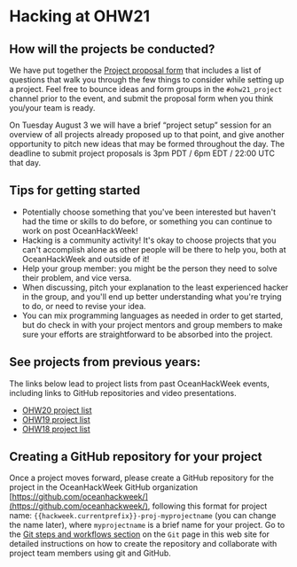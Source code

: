 # Hacking at OHW21

## How will the projects be conducted?

We have put together the [Project proposal form](https://docs.google.com/forms/d/1Q71S1Rae7U_V5BrcSBOiXU1VvNmv7wsjNKBdG5wCEv0/edit) that includes a list of questions that walk you through the few things to consider while setting up a project. Feel free to bounce ideas and form groups in the `#ohw21_project` channel prior to the event, and submit the proposal form when you think you/your team is ready.

On Tuesday August 3 we will have a brief “project setup” session for an overview of all projects already proposed up to that point, and give another opportunity to pitch new ideas that may be formed throughout the day. The deadline to submit project proposals is 3pm PDT / 6pm EDT / 22:00 UTC that day.

## Tips for getting started

* Potentially choose something that you've been interested but haven't had the time or skills to do before, or something you can continue to work on post OceanHackWeek!
* Hacking is a community activity! It's okay to choose projects that you can't accomplish alone as other people will be there to help you, both at OceanHackWeek and outside of it!
* Help your group member: you might be the person they need to solve their problem, and vice versa.
* When discussing, pitch your explanation to the least experienced hacker in the group, and you'll end up better understanding what you're trying to do, or need to revise your idea.
* You can mix programming languages as needed in order to get started, but do check in with your project mentors and group members to make sure your efforts are straightforward to be absorbed into the project.

## See projects from previous years:

The links below lead to project lists from past OceanHackWeek events, including links to GitHub repositories and video presentations.

* [OHW20 project list](https://oceanhackweek.github.io/projects_2020.html)
* [OHW19 project list](https://oceanhackweek.github.io/ohw19/projects_2019.html)
* [OHW18 project list](https://oceanhackweek.github.io/ohw2018/projects.html)

## Creating a GitHub repository for your project

Once a project moves forward, please create a GitHub repository for the project in the OceanHackWeek GitHub organization [https://github.com/oceanhackweek/](https://github.com/oceanhackweek/), following this format for project name: `{{hackweek.currentprefix}}-proj-myprojectname` (you can change the name later), where `myprojectname` is a brief name for your project. Go to the [Git steps and workflows section](../prep/git.md#git-steps-and-workflows) on the `Git` page in this web site for detailed instructions on how to create the repository and collaborate with project team members using git and GitHub.

<!-- * Start with ideas that are close to home: your research, a project for your company, something you have always been interested in. -->
<!-- * Start with one simple idea first, and when it is built add complexity afterwards. -->
<!-- * Help your neighbor: you might be the person they need to solve their problem, and vice versa. -->

<!-- 
++++++++++++++++++++++++++++++++++++++++++++++++++++
Below are OHW19 materials: some can be revived for future in-person events, so keeping them here as comments. 
++++++++++++++++++++++++++++++++++++++++++++++++++++
-->

<!-- ## How will the projects be conducted?

* On day 1 we will facilitate the sharing of ideas and formation of people into small teams (2-5 people)
* Once formed, each team will be guided through exercises to help narrow in on a set of tasks that are doable within the 5 days. A brief project outline will be posted to GitHub, following the "Project Guidelines" below.


## What can I do to prepare in advance?

* If you have a project idea already brewing, we encourage you to share that with the team on the #project channel on Slack. We can add additional channels as the project ideas develop.
* Feel free to explore various projects and initiate conversations. The goal is to gather as much information as you can to inform your decision about which team to join when we meet in person.
* Contact an Oceanhackweek organizer if you would like assistance in assessing whether a project is well-scoped, or if you need help with a particular dataset. 


## OceanHackWeek specifics

* Who are you going to hack with? Here's [a list of your fellow hackers](participants_2019)
* What are you going to work on? [Project guidelines and ideas](project_guidelines)
* Start pitching ideas on our [#projects slack](https://oceanhackweek2019.slack.com) channel, and then once projects materialize, we can migrate to a separate project channel
* Begin populating an Oceanhackweek GitHub project page - instructions coming soon
-->
